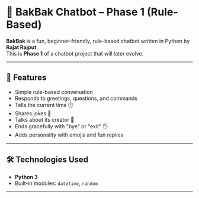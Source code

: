 # 🤖 BakBak Chatbot – Phase 1 (Rule-Based)

**BakBak** is a fun, beginner-friendly, rule-based chatbot written in Python by **Rajat Rajput**.  
This is **Phase 1** of a chatbot project that will later evolve. 

---

## 🎯 Features
- Simple rule-based conversation
- Responds to greetings, questions, and commands
- Tells the current time 🕒
- Shares jokes 🤣
- Talks about its creator 🙌
- Ends gracefully with "bye" or "exit" 🖐️
- Adds personality with emojis and fun replies

---

## 🛠️ Technologies Used
- **Python 3**
- Built-in modules: `datetime`, `random`

---



